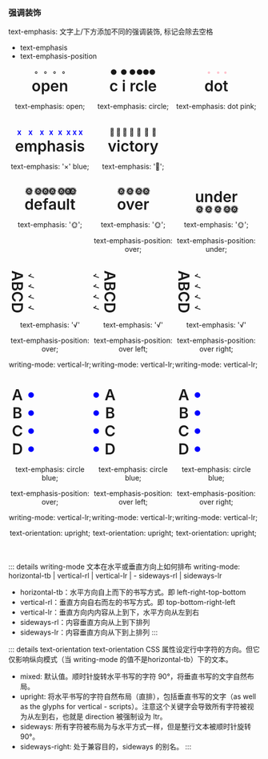 ### 强调装饰 
text-emphasis: 文字上/下方添加不同的强调装饰, 标记会除去空格
- text-emphasis
- text-emphasis-position


<html lang="en">
<style>
    .flex-wrap {
        display: flex;
        flex-wrap: wrap;
        .flex-item {
            width: 33%;
            text-align: center;
            margin-bottom: 20px;
        }
    }
    .flex-item > div{
        font-size: 30px;
        font-weight: 600;
        text-align: center;
        /* letter-spacing: 2px; */
    }
    /* .flex-wrap-1 .flex-item{
        width: 50%;
    } */
    .text-emphasis-0 {
        text-emphasis: open;
    }
    .text-emphasis-1 {
        text-emphasis: circle;
    }
    .text-emphasis-2 {
        text-emphasis: dot pink;
    }
    .text-emphasis-3 {
        text-emphasis: 'x' blue;
    }
    .text-emphasis-4 {
        text-emphasis: '🚩';
    }
    .text-position-0 {
        text-emphasis: '🌞';
    }
    .text-position-1 {
        text-emphasis: '🌞';
        text-emphasis-position: over;
    }
    .text-position-2 {
        text-emphasis: '🌞';
        text-emphasis-position: under;
    }
    .text-position-3 {
        text-emphasis: '√';
        writing-mode: vertical-rl;
        text-emphasis-position: over;
    }
    .text-position-4 {
        text-emphasis: '√';
        writing-mode: vertical-lr;
        text-emphasis-position: over left;
    }
    .text-position-5 {
        text-emphasis: '√';
        writing-mode: vertical-lr;
        text-emphasis-position: over right;
    }
    .text-position-6 {
        text-emphasis: circle blue;
        writing-mode: vertical-lr;
        text-orientation: upright;
        text-emphasis-position: over;
    }
    .text-position-7 {
        text-emphasis: circle blue;
        writing-mode: vertical-lr;
        text-orientation: upright;
        text-emphasis-position: over left;
    }
    .text-position-8 {
        text-emphasis: circle blue;
        writing-mode: vertical-lr;
        text-orientation: upright;
        text-emphasis-position: under right;
    }
</style>
<body>
    <div class="flex-wrap">
        <div class="flex-item">
            <div class="text-emphasis-0">open</div>
            <p>text-emphasis: open;</p>
        </div>
        <div class="flex-item">
            <div class="text-emphasis-1">c i rcle</div>
            <p>text-emphasis: circle;</p>
        </div>
        <div class="flex-item">
            <div class="text-emphasis-2">dot</div>
            <p>text-emphasis: dot pink;</p>
        </div>
        <div class="flex-item">
            <div class="text-emphasis-3">emphasis</div>
            <p>text-emphasis: '×' blue;</p>
        </div>
        <div class="flex-item">
            <div class="text-emphasis-4">victory</div>
            <p>text-emphasis: '🚩';</p>
        </div>
    </div>
    <div class="flex-wrap flex-wrap-1">
        <div class="flex-item">
            <div class="text-position-0">default</div>
            <p>text-emphasis: '🌞';</p>
        </div>
        <div class="flex-item">
            <div class="text-position-1">over</div>
            <p>text-emphasis: '🌞';</p>
            <p>text-emphasis-position: over;</p>
        </div>
        <div class="flex-item">
            <div class="text-position-2">under</div>
            <p>text-emphasis: '🌞';</p>
            <p>text-emphasis-position: under;</p>
        </div>
        <div class="flex-item">
            <div class="text-position-3">ABCD</div>
            <p>text-emphasis: '√'</p>
            <p>text-emphasis-position: over;</p>
            <p>writing-mode: vertical-lr;</p>
        </div>
        <div class="flex-item">
            <div class="text-position-4">ABCD</div>
            <p>text-emphasis: '√'</p>
            <p>text-emphasis-position: over left;</p>
            <p>writing-mode: vertical-lr;</p>
        </div>
        <div class="flex-item">
            <div class="text-position-5">ABCD</div>
            <p>text-emphasis: '√'</p>
            <p>text-emphasis-position: over right;</p>
            <p>writing-mode: vertical-lr;</p>
        </div>
        <div class="flex-item">
            <div class="text-position-6">ABCD</div>
            <p>text-emphasis: circle blue;</p>
            <p>text-emphasis-position: over;</p>
            <p>writing-mode: vertical-lr;</p>
            <p>text-orientation: upright;</p>
        </div>
        <div class="flex-item">
            <div class="text-position-7">ABCD</div>
            <p>text-emphasis: circle blue;</p>
            <p>text-emphasis-position: over left;</p>
            <p>writing-mode: vertical-lr;</p>
            <p>text-orientation: upright;</p>
        </div>
        <div class="flex-item">
            <div class="text-position-8">ABCD</div>
            <p>text-emphasis: circle blue;</p>
            <p>text-emphasis-position: over right;</p>
            <p>writing-mode: vertical-lr;</p>
            <p>text-orientation: upright;</p>
        </div>
    </div>
</body>
</html>


::: details writing-mode
文本在水平或垂直方向上如何排布 
writing-mode: horizontal-tb | vertical-rl | vertical-lr | - sideways-rl | sideways-lr
- horizontal-tb：水平方向自上而下的书写方式。即 left-right-top-bottom
- vertical-rl：垂直方向自右而左的书写方式。即 top-bottom-right-left
- vertical-lr：垂直方向内内容从上到下，水平方向从左到右
- sideways-rl：内容垂直方向从上到下排列
- sideways-lr：内容垂直方向从下到上排列
:::



::: details text-orientation
text-orientation CSS 属性设定行中字符的方向。但它仅影响纵向模式（当 writing-mode 的值不是horizontal-tb）下的文本。

- mixed: 默认值。顺时针旋转水平书写的字符 90°，将垂直书写的文字自然布局。
- upright: 将水平书写的字符自然布局（直排），包括垂直书写的文字（as well as the glyphs for vertical - scripts）。注意这个关键字会导致所有字符被视为从左到右，也就是 direction 被强制设为 ltr。
- sideways: 所有字符被布局为与水平方式一样，但是整行文本被顺时针旋转 90°。
- sideways-right: 处于兼容目的，sideways 的别名。
:::


